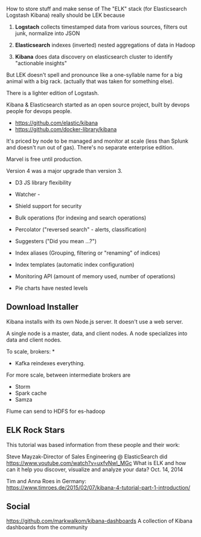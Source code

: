
How to store stuff and make sense of 
The "ELK" stack (for Elasticsearch Logstash Kibana) really should be LEK because 

1. <strong>Logstach</strong> collects timestamped data from various sources, filters out junk, normalize into JSON

2. <strong>Elasticsearch</strong> indexes (inverted) nested aggregations of data in Hadoop

3. <strong>Kibana</strong> does data discovery on elasticsearch cluster to identify "actionable insights"

But LEK doesn't spell and pronounce like a one-syllable name for a big animal with a big rack.
(actually that was taken for something else).

There is a lighter edition of Logstash.

Kibana & Elasticsearch started as an open source project, built by devops people for devops people.

  * https://github.com/elastic/kibana
  * https://github.com/docker-library/kibana

It's priced by node to be managed and monitor at scale (less than Splunk and doesn't run out of gas).
There's no separate enterprise edition.

Marvel is free until production.

Version 4 was a major upgrade than version 3.

* D3 JS library flexibility
* Watcher - 
* Shield support for security


* Bulk operations (for indexing and search operations)
* Percolator ("reversed search" - alerts, classification)
* Suggesters ("Did you mean ...?")
* Index aliases (Grouping, filtering or "renaming" of indices)
* Index templates (automatic index configuration)
* Monitoring API (amount of memory used, number of operations)

* Pie charts have nested levels

## <a name="DownloadInstaller"> Download Installer</a>
Kibana installs with its own Node.js server. It doesn't use a web server.

A single node is a master, data, and client nodes.
A node specializes into data and client nodes.

To scale, brokers:
* 
* Kafka reindexes everything.

For more scale, between intermediate brokers are
* Storm
* Spark cache
* Samza

Flume can send to HDFS for es-hadoop


## <a name="RockStars"> ELK Rock Stars</a>
This tutorial was based information from these people and their work:

Steve Mayzak-Director of Sales Engineering @ ElasticSearch
did https://www.youtube.com/watch?v=uxfvNwl_MGc
What is ELK and how can it help you discover, visualize and analyze your data?
Oct. 14, 2014

Tim and Anna Roes in Germany:
https://www.timroes.de/2015/02/07/kibana-4-tutorial-part-1-introduction/


## <a name="Social"> Social</a>
https://github.com/markwalkom/kibana-dashboards
A collection of Kibana dashboards from the community

